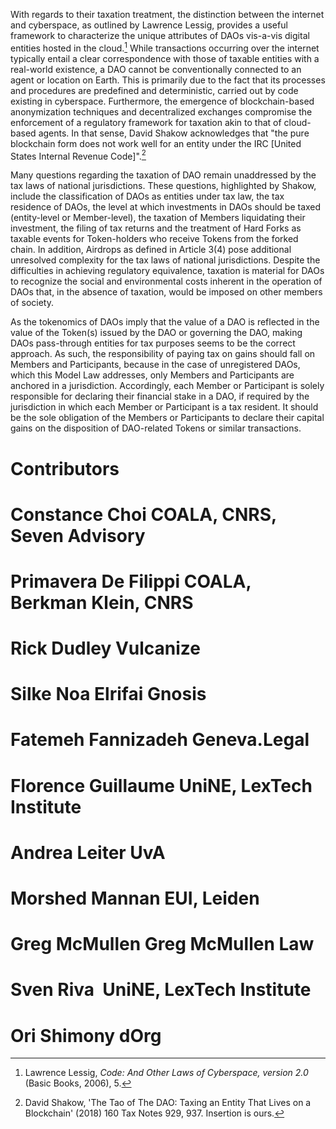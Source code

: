 
With regards to their taxation treatment, the distinction between the
internet and cyberspace, as outlined by Lawrence Lessig, provides a
useful framework to characterize the unique attributes of DAOs vis-a-vis
digital entities hosted in the cloud.[^44] While transactions occurring
over the internet typically entail a clear correspondence with those of
taxable entities with a real-world existence, a DAO cannot be
conventionally connected to an agent or location on Earth. This is
primarily due to the fact that its processes and procedures are
predefined and deterministic, carried out by code existing in
cyberspace. Furthermore, the emergence of blockchain-based anonymization
techniques and decentralized exchanges compromise the enforcement of a
regulatory framework for taxation akin to that of cloud-based agents. In
that sense, David Shakow acknowledges that \"the pure blockchain form
does not work well for an entity under the IRC \[United States Internal
Revenue Code\]\".[^45]

Many questions regarding the taxation of DAO remain unaddressed by the
tax laws of national jurisdictions. These questions, highlighted by
Shakow, include the classification of DAOs as entities under tax law,
the tax residence of DAOs, the level at which investments in DAOs should
be taxed (entity-level or Member-level), the taxation of Members
liquidating their investment, the filing of tax returns and the
treatment of Hard Forks as taxable events for Token-holders who receive
Tokens from the forked chain. In addition, Airdrops as defined in
Article 3(4) pose additional unresolved complexity for the tax laws of
national jurisdictions. Despite the difficulties in achieving regulatory
equivalence, taxation is material for DAOs to recognize the social and
environmental costs inherent in the operation of DAOs that, in the
absence of taxation, would be imposed on other members of society.

As the tokenomics of DAOs imply that the value of a DAO is reflected in
the value of the Token(s) issued by the DAO or governing the DAO, making
DAOs pass-through entities for tax purposes seems to be the correct
approach. As such, the responsibility of paying tax on gains should fall
on Members and Participants, because in the case of unregistered DAOs,
which this Model Law addresses, only Members and Participants are
anchored in a jurisdiction. Accordingly, each Member or Participant is
solely responsible for declaring their financial stake in a DAO, if
required by the jurisdiction in which each Member or Participant is a
tax resident. It should be the sole obligation of the Members or
Participants to declare their capital gains on the disposition of
DAO-related Tokens or similar transactions.

**Contributors**
================

**Constance Choi** COALA, CNRS, Seven Advisory
==============================================

**Primavera De Filippi** COALA, Berkman Klein, CNRS
===================================================

**Rick Dudley** Vulcanize
=========================

**Silke Noa Elrifai** Gnosis
============================

**Fatemeh Fannizadeh** Geneva.Legal
===================================

**Florence Guillaume** UniNE, LexTech Institute
===============================================

**Andrea Leiter** UvA
=====================

**Morshed Mannan** EUI, Leiden
==============================

**Greg McMullen** Greg McMullen Law
===================================

**Sven Riva**  UniNE, LexTech Institute
=======================================

**Ori Shimony** dOrg
====================

[^1]: The Preamble provides the legal foundations of 'regulatory
    equivalence' and 'functional equivalence', as well as a discussion
    of the widespread recognition of certain forms of transnational
    private legal ordering and, in particular, the work on creating
    model laws for new corporate/organizational forms.

[^2]: *Alegality* is a concept that is useful for understanding actions
    that are currently not seen by the legal system, and that might
    potentially challenge the boundaries of the legal order, and the
    distinction between legal and illegal. Arguably, some of the
    activities undertaken on a public, permissionless blockchain could
    be regarded as *alegal*, either because they are not (yet)
    encompassed by the law, or because they stand outside of its reach.
    For instance, the decentralized nature of public blockchain networks
    makes them virtually impossible to shut down, even if one or more
    states shut down nodes within their jurisdiction. Moreover, because
    smart contract applications are run and executed in a decentralized
    fashion, any smart contracts or DAOs deployed on a public blockchain
    will continue to operate independently of the will of the parties
    deploying them, and will also be impossible to shut down. This
    brings them into the *alegal* realm. This is not to say, however,
    that the law cannot reconstitute its boundaries in order to
    accommodate their existence and to influence their operations. Yet,
    this requires a conscious intervention from the legislator in order
    to recognize them under the law so as to bring them within the scope
    of *legality* or *illegality*, depending on the circumstances. The
    adoption of the DAO Model Law by existing governments is a way for
    them to reconstitute their legal boundaries to accommodate the
    regulation of DAOs within their existing legal framework in a
    harmonized fashion. For more information on alegality, see Hans
    Lindahl, *Fault Lines of Globalization: Legal Orders and the
    Politics of A-legality* (Oxford University Press, 2013); Hans
    Lindahl, 'Border Crossings by Immigrants: Legality, Illegality, and
    Alegality' (2008) 14 Res Publica 117; Hans Lindahl, 'The Opening:
    Alegality and Political Agonism', in Andrew Schaap (Ed.), *Law and
    Agonistic Politics* (Ashgate 2009); Vanja Hamzić, 'Alegality:
    Outside and beyond the legal logic of late capitalism' in Honor
    Brabazon (Ed.)*, Neoliberal Legality: Understanding the Role of Law
    in the Neoliberal Project* (Routledge 2017); Carys Hughes, 'Action
    Between the Legal and the Illegal: A-Legality as a Political--Legal
    Strategy' (2019) 28 Social & Legal Studies 470.

[^3]: This understanding draws on, among other things, the principle
    laid down by the US Supreme Court in *Bank of Augusto v. Earle*, 38
    US 519 (1839) that though a legal entity (such as a corporation) is
    an artificial creature of national law and only exists because of
    that law, "it does not by any means follows that its existence there
    will not be recognised in other places; and its residence in one
    state creates no insuperable objection to its power of contracting
    in another." *Also see*, Katharina Pistor, *The Code of Capital: How
    the Law Creates Wealth and Inequality* (Princeton University Press,
    2019), 68.

[^4]: United Nations Commission on International Trade Law. UNCITRAL
    Model Law on Electronic Commerce, with Guide to Enactment, 1996:
    with Additional Article 5 Bis as Adopted in 1998.

[^5]: *See, e.g.*, Regulation (EU) No. 910/2014 of 23 July 2014 on
    electronic identification and trust services for electronic
    transactions in the internal market and repealing Directive
    1999/93/EC \[2014\] OJ L 257/73, art 25(2).

[^6]: Regulatory equivalence in its most common use refers to the
    equivalence of the regulatory regime of two different jurisdictions,
    often in the context of trade or financial regulations.

[^7]: Note that some jurisdictions have adopted a different approach
    than our Model Law by creating new types of registered DAO forms
    (*e.g.*, Malta, Wyoming) rather than providing a legal framework
    where unregistered DAOs qualify as legal entities if they meet
    certain conditions such as those outlined in the Model Law. In our
    opinion these approaches are limited in that they do not properly
    leverage the technological and crossborder characteristics of
    blockchain technology.

[^8]: *See, e.g.*, Lorraine Talbot, 'Critical Corporate Governance and
    the Demise of The Ultra Vires Doctrine' (2009) 38 Common Law World
    Review 170.

[^9]: Early examples included \"Hutten-DDO\" (formed to support
    collaborations between a group of Siemens employees, such as their
    charitable donations), \"YangDAO\" (formed to support decentralized
    content creation for former US Presidential candidate Andrew Yang)
    and \"OrochiDAO\" (formed to coordinate around the creation of side
    events at blockchain conferences).

[^10]: Reinier Kraakman and others, *The anatomy of corporate law: a
    comparative and functional approach* (Oxford University Press 2009)
    section 1.2.1.

[^11]: ibid.

[^12]: This definition shall also apply to any layer 2 solutions.

[^13]: Open Source Initiative, "The Open Source Definition" (*The Open
    Source Definition \| Open Source Initiative,* March 22, 2007)
    \<https://opensource.org/docs/osd\> accessed May 8, 2021.

[^14]: OECD Model Tax Convention 2017, art 3(1)(a).

[^15]: OECD Report on the Application of the OECD Model Tax Convention
    1999, paras 29-30.

[^16]: Jeremy Bentham, "Principles of Penal Law" in John Bowring (ed),
    *The Works of Jeremy Bentham*, vol 1 (William Tate 1838) part 3,
    chapter 12, problem 9, 557.

[^17]: Johann Gottlieb Fichte, *Foundations of Natural Right: According
    to the Principles of the Wissenschaftslehre* (Frederick Neuhouser
    ed, Michael Baur tr, Cambridge University Press 2000) 295.

[^18]: Colin Koopman, *How We Became Our Data: A Genealogy of the
    Informational Person* (University of Chicago Press 2019) 29.

[^19]: European Union, 'Service of Documents - England & Wales'
    (*European e-Justice Portal - Cooperation in civil matters* June 25,
    2018)
    \<https://e-justice.europa.eu/content\_service\_of\_documents-371-ew-en.do?member=1\#toc\_6\>
    accessed May 8, 2021.

[^20]: European Union, 'Service of Documents- Netherlands' (*European
    e-Justice Portal - Cooperation in civil matters* June 25, 2018)
    \<https://e-justice.europa.eu/content\_service\_of\_documents-371-nl-en.do?member=1\#toc\_6\>
    accessed May 8, 2021.

[^21]: ServeNow Staff, "Service of Process via WhatsApp"
    (*serve-now.com*, March 12, 2019)
    \<https://www.serve-now.com/articles/2580/service-of-process-via-whatsapp\>
    accessed May 8, 2021.

[^22]: Ron Harris, 'A New Understanding of the History of Limited
    Liability: an Invitation for Theoretical Reframing' (2020) 16
    Journal of Institutional Economics 643, 644.

[^23]: Stephen Bainbridge and M. Todd Henderson, *Limited Liability: A
    Legal and Economic Analysis* (Edward Elgar Publishing 2016) 46.

[^24]: ibid, 49.

[^25]: ibid, 59.

[^26]: On this risk with respect to shareholders of unlimited liability
    entities, see Richard Posner, *Economic Analysis of Law* (4th ed.,
    Little, Brown and Company 1992) 394.

[^27]: Stephen Bainbridge and M. Todd Henderson, *Limited Liability: A
    Legal and Economic Analysis* (Edward Elgar Publishing 2016) 61.

[^28]: *See* in the context of *pro rata* shareholder liability, Henry
    Hansmann and Reinier Kraakman, 'Toward Unlimited Liability for
    Corporate Torts' (1991) 100 Yale Law Journal 1879, 1880.

[^29]: Henry Hansmann, Reinier Kraakman and Richard Squire, 'Law and the
    Rise of the Firm' (2006) 119 Harvard Law Review 1333, 1341.

[^30]: Anton Jäger, 'State and Corporation in American Populist
    Political Philosophy, 1877-1902', The Historical Journal (online
    first view), 9-10.

[^31]: *Wyoming Decentralized Autonomous Organization Supplement*, Wyo.
    Stat. § 17-31-110 to 17-31-116.
    \<[[https://legiscan.com/WY/bill/SF0038/2021]{.underline}](https://legiscan.com/WY/bill/SF0038/2021)\>
    accessed 8 May 2021.

[^32]: Abraham Singer, *The Form of the Firm: A Normative Political
    Theory of the Corporation* (Oxford University Press 2019) 185-186;
    Robert Rhee, 'Bonding Limited Liability' (2010) 51 William and Mary
    Law Review 1417, 1450-1453.

[^33]: Nexus Mutual, 'FAQ' (*Nexus Mutual Gitbook*, February 2021)
    \<[[https://nexusmutual.gitbook.io/docs/welcome/faq]{.underline}](https://nexusmutual.gitbook.io/docs/welcome/faq)\>
    accessed 8 May 2021.

[^34]: Fritz Ewang, 'EU Minimum Capitalisation Requirement: An Analysis
    and Critique of the EU's Minimum Capitalisation Requirement' (2007)
    15
    \<[[http://ssrn.com/abstract=1015708]{.underline}](http://ssrn.com/abstract=1015708)\>
    accessed 8 May 2021.

[^35]: DLA Paper, 'Minimum Capital Requirement' (*DLA Piper
    Intelligence.com*, 2 April 2021)
    \<[[https://www.dlapiperintelligence.com/goingglobal/corporate/index.html?t=03-minimum-capital-requirement]{.underline}](https://www.dlapiperintelligence.com/goingglobal/corporate/index.html?t=03-minimum-capital-requirement)\>
    accessed 8 May 2021.

[^36]: Massimo Miola, 'Legal Capital and Limited Liability Companies:
    The European Perspective' (2005) 4 European Company and Financial
    Law Review*,* 413, 419.

[^37]: Case C-212/97 *Centros Ltd v Erhvervs- og Selskabsstyrelsen*
    \[1999\] ECR I-1459.

[^38]: Fritz Ewang, 'EU Minimum Capitalisation Requirement: An Analysis
    and Critique of the EU's Minimum Capitalisation Requirement' (2007)
    5, 17
    \<[[http://ssrn.com/abstract=1015708]{.underline}](http://ssrn.com/abstract=1015708)\>
    accessed 8 May 2021.

[^39]: Yilun Cheng, 'Tron takeover? Steem community in uproar as crypto
    exchanges back reversal of blockchain governance soft fork' (*The
    Block*, 2 March 2020)

    \<[[https://www.theblockcrypto.com/post/57508/tron-steem-takeover-crypto-exchanges-governance-reversal-soft-fork-blockchain]{.underline}](https://www.theblockcrypto.com/post/57508/tron-steem-takeover-crypto-exchanges-governance-reversal-soft-fork-blockchain)\>
    accessed 8 May 2021.

[^40]: Additionally, this Model Law distinguishes a DAO split, in which
    members of a DAO affirmatively vote to separate a DAO's assets,
    governance and financial rights, from a blockchain fork. A DAO split
    is analogous to a traditional private company contemplating
    divestment, demerger or hive down.

[^41]: Compound Finance, 'Delegate' (*Compound Finance Docs*, 2021)
    \<[[https://compound.finance/docs/governance\#delegate]{.underline}](https://compound.finance/docs/governance#delegate)\>
    accessed 8 May 2021.

[^42]: Compound Finance, 'Leaderboard' (*Compound Finance Governance*, 8
    May 2021)
    \<[[https://compound.finance/governance/leaderboard]{.underline}](https://compound.finance/governance/leaderboard)\>
    accessed 8 May 2021.

[^43]: *Wyoming Decentralized Autonomous Organization Supplement*, Wyo.
    Stat. § 17-31-110 to 17-31-116 (enters into force on 1 July 2021)
    \<[[https://legiscan.com/WY/bill/SF0038/2021]{.underline}](https://legiscan.com/WY/bill/SF0038/2021)\>
    accessed 8 May 2021.

[^44]: Lawrence Lessig, *Code: And Other Laws of Cyberspace, version
    2.0* (Basic Books, 2006), 5.

[^45]: David Shakow, 'The Tao of The DAO: Taxing an Entity That Lives on
    a Blockchain' (2018) 160 Tax Notes 929, 937. Insertion is ours.
